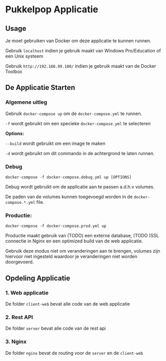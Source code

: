 # Pukkelpop Applicatie

## Usage
Je moet gebruiken van Docker om deze applicatie te kunnen runnen.

Gebruik `localhost` indien je gebruik maakt van Windows Pro/Education of een Unix systeem

Gebruik `http://192.168.99.100/` indien je gebruik maakt van de Docker Toolbox

## De Applicatie Starten
### Algemene uitleg
Gebruik `docker-compose up` om de `docker-compose.yml` te runnen.

`-f` wordt gebruikt om een specieke `docker-compose.yml` te selecteren

**Options:**

`--build` wordt gebruikt om een image te maken

`-d` wordt gebruikt om dit commando in de achtergrond te laten runnen.

### Debug
`docker-compose -f docker-compose.debug.yml up [OPTIONS]`

Debug wordt gebruikt om de applicatie aan te passen a.d.h.v volumes.

De paden van de volumes kunnen toegevoegd worden in de `docker-compose.*.yml` file.

### Productie:
`docker-compose -f docker-compose.prod.yml up`

Productie maakt gebruik van (TODO) een externe database, (TODO )SSL connectie in Nginx en een optimized build van de web applicatie.

Gebruik deze modus niet om veranderingen aan te brengen, volumes zijn hiervoor niet ingesteld waardoor je veranderingen niet worden doorgevoerd.

## Opdeling Applicatie
### 1. Web applicatie
De folder `client-web` bevat alle code van de web applicatie

### 2. Rest API
De folder `server` bevat alle code van de rest api

### 3. Nginx
De folder `nginx` bevat de routing voor de `server` en de `client-web` 